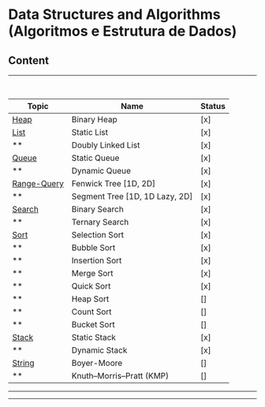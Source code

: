 # Data Structures and Algorithms (Algoritmos e Estrutura de Dados)

## Content
----

<br>

| Topic                       | Name                            | Status |
| --------------------------- | ------------------------------- | ------ |
| [Heap](heap/)               | Binary Heap                     | [x]    |
| [List](queue/)              | Static List                     | [x]    |
| **                          | Doubly Linked List              | [x]    |
| [Queue](queue/)             | Static Queue                    | [x]    |
| **                          | Dynamic Queue                   | [x]    |
| [Range-Query](range-query/) | Fenwick Tree  [1D, 2D]          | [x]    |
| **                          | Segment Tree  [1D, 1D Lazy, 2D] | [x]    |
| [Search](search/)           | Binary Search                   | [x]    |
| **                          | Ternary Search                  | [x]    |
| [Sort](sort/)               | Selection Sort                  | [x]    |
| **                          | Bubble Sort                     | [x]    |
| **                          | Insertion Sort                  | [x]    |
| **                          | Merge Sort                      | [x]    |
| **                          | Quick Sort                      | [x]    |
| **                          | Heap Sort                       | []     |
| **                          | Count Sort                      | []     |
| **                          | Bucket Sort                     | []     |
| [Stack](stack/)             | Static Stack                    | [x]    |
| **                          | Dynamic Stack                   | [x]    |
| [String](string/)           | Boyer-Moore                     | []     |
| **                          | Knuth–Morris–Pratt (KMP)        | []     |
----
----

